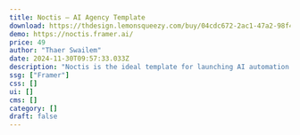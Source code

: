 ```yaml
---
title: Noctis — AI Agency Template
download: https://thdesign.lemonsqueezy.com/buy/04cdc672-2ac1-47a2-98f4-25236171ff16
demo: https://noctis.framer.ai/
price: 49
author: "Thaer Swailem"
date: 2024-11-30T09:57:33.033Z
description: "Noctis is the ideal template for launching AI automation and marketing agencies. It offers a professional, futuristic aesthetic that perfectly aligns with cutting-edge AI services."
ssg: ["Framer"]
css: []
ui: []
cms: []
category: []
draft: false
---
```

